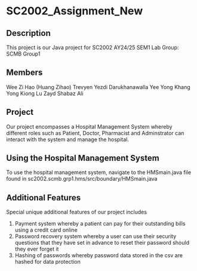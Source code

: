 # SC2002_Assignment_New
## Description
This project is our Java project for SC2002 AY24/25 SEM1
Lab Group: SCMB Group1

## Members
Wee Zi Hao (Huang Zihao)
Trevyen Yezdi Darukhanawalla
Yee Yong Khang
Yong Kiong Lu
Zayd Shabaz Ali

## Project
Our project encompasses a Hospital Management System whereby different roles such as Patient, Doctor, Pharmacist and Adminstrator can interact with the system and manage the hospital.

## Using the Hospital Management System
To use the hospital management system, navigate to the HMSmain.java file found in sc2002.scmb.grp1.hms/src/boundary/HMSmain.java

## Additional Features
Special unique additional features of our project includes
1. Payment system whereby a patient can pay for their outstanding bills using a credit card online
2. Password recovery system whereby a user can use their security questions that they have set in advance to reset their password should they ever forget it
3. Hashing of passwords whereby password data stored in the csv are hashed for data protection
